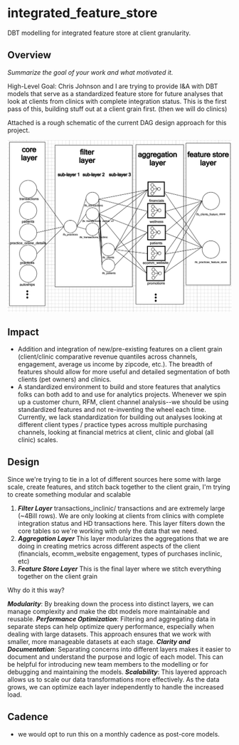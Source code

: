 # integrated_feature_store
DBT modelling for integrated feature store at client granularity. 


## Overview
_Summarize the goal of your work and what motivated it._

High-Level Goal: Chris Johnson and I are trying to provide I&A with DBT models that serve as a standardized feature store for future analyses that look at clients from clinics with complete integration status. This is the first pass of this, building stuff out at a client grain first. (then we will do clinics) 


Attached is a rough schematic of the current DAG design approach for this project.

<img width="827" alt="proposed_lineage_diagram" src="./proposed_lineage_diagram.png">


## Impact
- Addition and integration of new/pre-existing features on a client grain (client/clinic comparative revenue quantiles across channels, engagement, average us income by zipcode, etc.). The breadth of features should allow for more useful and detailed segmentation of both clients (pet owners) and clinics.
- A standardized environment to build and store features that analytics folks can both add to and use for analytics projects. Whenever we spin up a customer churn, RFM, client channel analysis--we should be using standardized features and not re-inventing the wheel each time. Currently, we lack standardization for building out analyses looking at different client types / practice types across multiple purchasing channels, looking at financial metrics at client, clinic and global (all clinic) scales. 

## Design
Since we're trying to tie in a lot of different sources here some with large scale, create features, and stitch back together to the client grain, I'm trying to create something modular and scalable 
1. ***Filter Layer***
transactions_inclinic/ transactions and are extremely large (~4Bill rows). We are only looking at clients from clinics with complete integration status and HD transactions here. This layer filters down the core tables so we're working with only the data that we need.
2. ***Aggregation Layer***
This layer modularizes the aggregations that we are doing in creating metrics across different aspects of the client (financials, ecomm_website engagement, types of purchases inclinic, etc) 
4. ***Feature Store Layer***
This is the final layer where we stitch everything together on the client grain

Why do it this way? 

***Modularity***: By breaking down the process into distinct layers, we can manage complexity and make the dbt models more maintainable and reusable. 
***Performance Optimization***: Filtering and aggregating data in separate steps can help optimize query performance, especially when dealing with large datasets. This approach ensures that we work with smaller, more manageable datasets at each stage.
***Clarity and Documentation***: Separating concerns into different layers makes it easier to document and understand the purpose and logic of each model. This can be helpful for introducing new team members to the modelling or for debugging and maintaining the models.
***Scalability***: This layered approach allows us to scale our data transformations more effectively. As the data grows, we can optimize each layer independently to handle the increased load. 


## Cadence
- we would opt to run this on a monthly cadence as post-core models.

